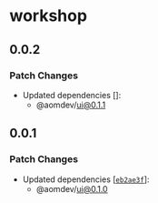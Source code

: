 # workshop

## 0.0.2

### Patch Changes

- Updated dependencies []:
  - @aomdev/ui@0.1.1

## 0.0.1

### Patch Changes

- Updated dependencies [[`eb2ae3f`](https://github.com/Active-Outre-Mer-Dev/aom/commit/eb2ae3f6d268d6461d70101efa0c972a74b4f814)]:
  - @aomdev/ui@0.1.0
